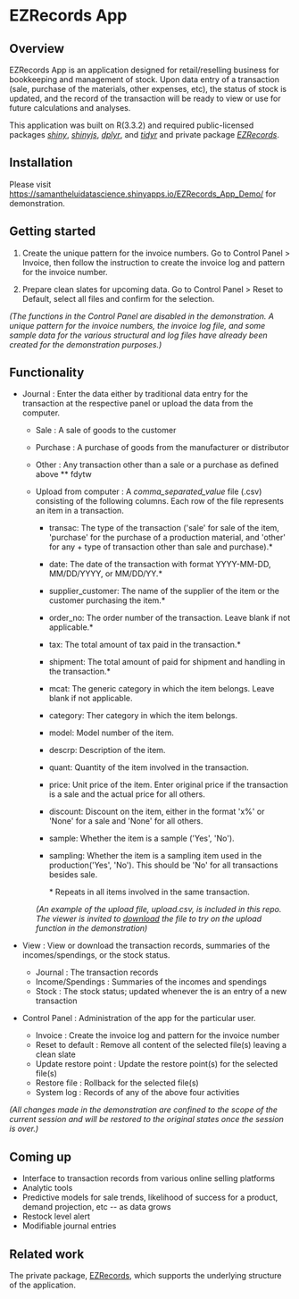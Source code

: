 # **EZRecords App**



## Overview

EZRecords App is an application designed for retail/reselling business for bookkeeping and management of stock. Upon 
data entry of a transaction (sale, purchase of the materials, other expenses, etc), the status of stock 
is updated, and the record of the transaction will be ready to view or use for future calculations and analyses.

This application was built on R(3.3.2) and required public-licensed packages [*shiny*](https://cran.r-project.org/web/packages/shiny/index.html), [*shinyjs*](https://cran.r-project.org/web/packages/shinyjs/index.html), [*dplyr*](https://cran.r-project.org/web/packages/dplyr/index.html), and [*tidyr*](https://cran.r-project.org/web/packages/tidyr/index.html) 
and private package [*EZRecords*](https://github.com/Samantha-Lui/EZRecords).



## Installation

Please visit https://samantheluidatascience.shinyapps.io/EZRecords_App_Demo/ for demonstration.



## Getting started
1. Create the unique pattern for the invoice numbers. Go to Control Panel > Invoice, then follow the instruction to create the invoice log and pattern for the invoice number.

2. Prepare clean slates for upcoming data. Go to Control Panel > Reset to Default, select all files and confirm for the selection.

*(The functions in the Control Panel are disabled in the demonstration. A unique pattern for the invoice numbers, the invoice log file, and some sample data for the various structural and log files have already been created for the demonstration purposes.)*


## Functionality
* Journal : Enter the data either by traditional data entry for the transaction at the respective panel or upload the data from the computer. 
    + Sale : A sale of goods to the customer 
    + Purchase : A purchase of goods from the manufacturer or distributor
    + Other : Any transaction other than a sale or a purchase as defined above \*\*
            fdytw
    + Upload from computer : A _comma_separated_value_ file (.csv) consisting of the following columns. Each row of the file represents an item in a transaction.
        + transac: The type of the transaction (\'sale\' for sale of the item, \'purchase\' for the purchase of a production material, and \'other\' for any         + type of transaction other than sale and purchase).*
        + date: The date of the transaction with format YYYY-MM-DD, MM/DD/YYYY, or MM/DD/YY.*
        + supplier_customer: The name of the supplier of the item or the customer purchasing the item.*
        + order_no: The order number of the transaction. Leave blank if not applicable.*
        + tax: The total amount of tax paid  in the transaction.*
        + shipment: The total amount of paid for shipment and handling in the transaction.*
        + mcat: The generic category in which the item belongs. Leave blank if not applicable.
        + category: Ther category in which the item belongs.
        + model: Model number of the item.
        + descrp: Description of the item.
        + quant: Quantity of the item involved in the transaction.
        + price: Unit price of the item. Enter original price if the transaction is a sale and the actual price for all others.
        + discount: Discount on the item,  either in the format \'x%\' or \'None\' for a sale and \'None\' for all others.
        + sample: Whether the item is a sample (\'Yes\', \'No\').
        + sampling: Whether the item is a sampling item used in the production(\'Yes\', \'No\'). This should be \'No\' for all transactions besides sale.

            \* Repeats in all items involved in the same transaction.
        
        *(An example of the upload file, upload.csv, is included in this repo. The viewer is invited to [download](https://www.google.com/search?q=how+to+download+a+file+from+github&oq=how+to+download+a+file+f&aqs=chrome.0.0j69i57j0l4.6122j0j7&sourceid=chrome&ie=UTF-8) the file to try on the upload function in the demonstration)*
        
* View : View or download the transaction records, summaries of the incomes/spendings, or the stock status.
    + Journal : The transaction records
    + Income/Spendings : Summaries of the incomes and spendings
    + Stock : The stock status; updated whenever the is an entry of a new transaction 
* Control Panel : Administration of the app for the particular user.
    + Invoice : Create the invoice log and pattern for the invoice number
    + Reset to default : Remove all content of the selected file(s) leaving a clean slate
    + Update restore point : Update the restore point(s) for the selected file(s)
    + Restore file : Rollback for the selected file(s)
    + System log : Records of any of the above four activities
    
    
*(All changes made in the demonstration are confined to the scope of the current session and will be restored to the original states once the session is over.)*


## Coming up
* Interface to transaction records from various online selling platforms
* Analytic tools
* Predictive models for sale trends, likelihood of success for a product, demand projection, etc -- as data grows
* Restock level alert
* Modifiable journal entries


## Related work
The private package, [EZRecords](https://github.com/Samantha-Lui/EZRecords), which supports the underlying structure of the application.
